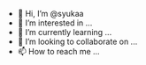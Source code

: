 - 👋 Hi, I’m @syukaa
- 👀 I’m interested in ...
- 🌱 I’m currently learning ...
- 💞️ I’m looking to collaborate on ...
- 📫 How to reach me ...

<!---
syukaa/syukaa is a ✨ special ✨ repository because its `README.md` (this file) appears on your GitHub profile.
You can click the Preview link to take a look at your changes.
--->

